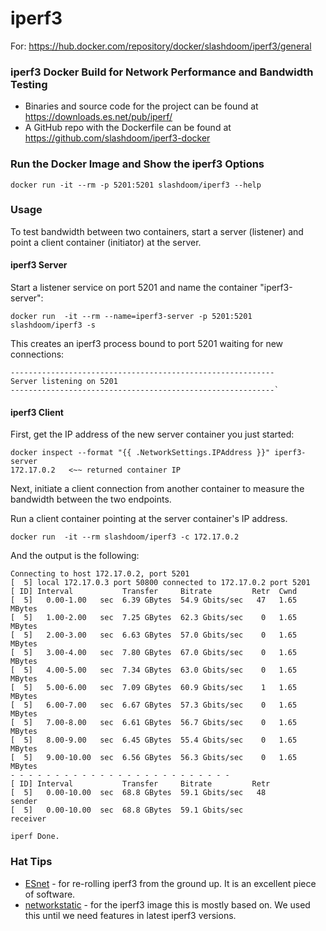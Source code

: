 iperf3
=====

For: https://hub.docker.com/repository/docker/slashdoom/iperf3/general

### iperf3 Docker Build for Network Performance and Bandwidth Testing

- Binaries and source code for the project can be found at https://downloads.es.net/pub/iperf/
- A GitHub repo with the Dockerfile can be found at https://github.com/slashdoom/iperf3-docker

### Run the Docker Image and Show the iperf3 Options
    docker run -it --rm -p 5201:5201 slashdoom/iperf3 --help

### Usage
To test bandwidth between two containers, start a server (listener) and point a client container (initiator) at the server.

#### iperf3 Server
Start a listener service on port 5201 and name the container "iperf3-server":

    docker run  -it --rm --name=iperf3-server -p 5201:5201 slashdoom/iperf3 -s

This creates an iperf3 process bound to port 5201 waiting for new connections:

    -----------------------------------------------------------
    Server listening on 5201
    -----------------------------------------------------------`

#### iperf3 Client
First, get the IP address of the new server container you just started:

    docker inspect --format "{{ .NetworkSettings.IPAddress }}" iperf3-server
    172.17.0.2   <~~ returned container IP

Next, initiate a client connection from another container to measure the bandwidth between the two endpoints.

Run a client container pointing at the server container's IP address.

    docker run  -it --rm slashdoom/iperf3 -c 172.17.0.2

And the output is the following:

    Connecting to host 172.17.0.2, port 5201
    [  5] local 172.17.0.3 port 50800 connected to 172.17.0.2 port 5201
    [ ID] Interval           Transfer     Bitrate         Retr  Cwnd
    [  5]   0.00-1.00   sec  6.39 GBytes  54.9 Gbits/sec   47   1.65 MBytes
    [  5]   1.00-2.00   sec  7.25 GBytes  62.3 Gbits/sec    0   1.65 MBytes
    [  5]   2.00-3.00   sec  6.63 GBytes  57.0 Gbits/sec    0   1.65 MBytes
    [  5]   3.00-4.00   sec  7.80 GBytes  67.0 Gbits/sec    0   1.65 MBytes
    [  5]   4.00-5.00   sec  7.34 GBytes  63.0 Gbits/sec    0   1.65 MBytes
    [  5]   5.00-6.00   sec  7.09 GBytes  60.9 Gbits/sec    1   1.65 MBytes
    [  5]   6.00-7.00   sec  6.67 GBytes  57.3 Gbits/sec    0   1.65 MBytes
    [  5]   7.00-8.00   sec  6.61 GBytes  56.7 Gbits/sec    0   1.65 MBytes
    [  5]   8.00-9.00   sec  6.45 GBytes  55.4 Gbits/sec    0   1.65 MBytes
    [  5]   9.00-10.00  sec  6.56 GBytes  56.3 Gbits/sec    0   1.65 MBytes
    - - - - - - - - - - - - - - - - - - - - - - - - -
    [ ID] Interval           Transfer     Bitrate         Retr
    [  5]   0.00-10.00  sec  68.8 GBytes  59.1 Gbits/sec   48             sender
    [  5]   0.00-10.00  sec  68.8 GBytes  59.1 Gbits/sec                  receiver
    
    iperf Done.

### Hat Tips
- [ESnet](https://www.es.net/) - for re-rolling iperf3 from the ground up. It is an excellent piece of software.
- [networkstatic](https://networkstatic.net/) - for the iperf3 image this is mostly based on.  We used this until we need features in latest iperf3 versions.
